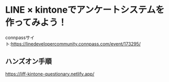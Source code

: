# LINE × kintoneでアンケートシステムを作ってみよう！

connpassサイト:<https://linedevelopercommunity.connpass.com/event/173295/>

## ハンズオン手順

https://liff-kintone-questionary.netlify.app/
